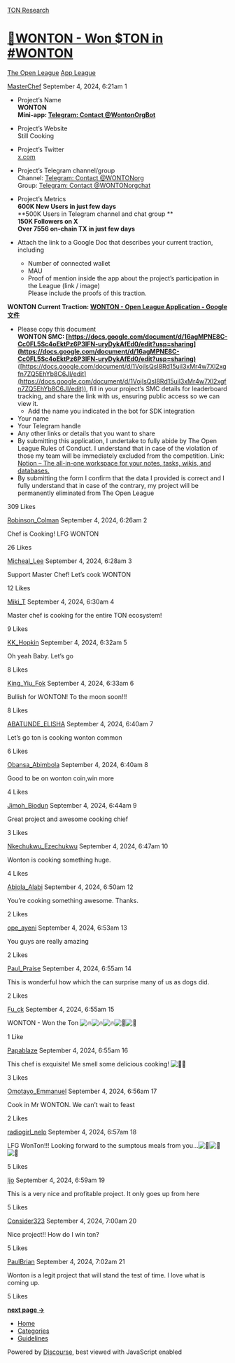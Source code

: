 [TON Research](/)

# [🥟WONTON - Won $TON in #WONTON](/t/wonton-won-ton-in-wonton/30496)

[The Open League](/c/the-open-league/app-leaderboard/58)  [App League](/c/the-open-league/app-leaderboard/58) 

    

[MasterChef](https://tonresear.ch/u/MasterChef)  September 4, 2024, 6:21am  1

*   Project’s Name  
    **WONTON**  
    **Mini-app: [Telegram: Contact @WontonOrgBot](https://t.me/WontonOrgBot/gameapp?startapp)**
    
*   Project’s Website  
    Still Cooking
    
*   Project’s Twitter  
    [x.com](https://x.com/WONTONorg)
    
*   Project’s Telegram channel/group  
    Channel: [Telegram: Contact @WONTONorg](https://t.me/WONTONorg)  
    Group: [Telegram: Contact @WONTONorgchat](https://t.me/WONTONorgchat)
    
*   Project’s Metrics  
    **600K New Users in just few days**  
    \*\*500K Users in Telegram channel and chat group \*\*  
    **150K Followers on X**  
    **Over 7556 on-chain TX in just few days**
    
*   Attach the link to a Google Doc that describes your current traction, including
    
    *   Number of connected wallet
    *   MAU
    *   Proof of mention inside the app about the project’s participation in the League (link / image)  
        Please include the proofs of this traction.

**WONTON Current Traction: [WONTON - Open League Application - Google 文件](https://docs.google.com/document/d/1NeM-0RrZdglLETeKCmBxaTySlyCCThL6oLmt0lBTD74/edit?usp=sharing)**

*   Please copy this document  
    **WONTON SMC: [https://docs.google.com/document/d/16agMPNE8C-Cc0FL5Sc4oEktPz6P3lFN-uryDykAfEd0/edit?usp=sharing](https://docs.google.com/document/d/16agMPNE8C-Cc0FL5Sc4oEktPz6P3lFN-uryDykAfEd0/edit?usp=sharing)**  
    ([https://docs.google.com/document/d/1VojIsQsI8Rd15uil3xMr4w7Xl2xgfn7ZQ5EhYb8C6JI/edit](https://docs.google.com/document/d/1VojIsQsI8Rd15uil3xMr4w7Xl2xgfn7ZQ5EhYb8C6JI/edit)), fill in your project’s SMC details for leaderboard tracking, and share the link with us, ensuring public access so we can view it.
    *   Add the name you indicated in the bot for SDK integration
*   Your name
*   Your Telegram handle
*   Any other links or details that you want to share
*   By submitting this application, I undertake to fully abide by The Open League Rules of Conduct. I understand that in case of the violation of those my team will be immediately excluded from the competition. Link: [Notion – The all-in-one workspace for your notes, tasks, wikis, and databases.](https://ton-org.notion.site/The-Open-League-Rules-of-Conduct-04f4a0fedf1a401687075f5efd83de68)
*   By submitting the form I confirm that the data I provided is correct and I fully understand that in case of the contrary, my project will be permanently eliminated from The Open League

  309 Likes

[Robinson\_Colman](https://tonresear.ch/u/Robinson_Colman) September 4, 2024, 6:26am  2

Chef is Cooking! LFG WONTON

  26 Likes

[Micheal\_Lee](https://tonresear.ch/u/Micheal_Lee) September 4, 2024, 6:28am  3

Support Master Chef! Let’s cook WONTON

  12 Likes

[Miki\_T](https://tonresear.ch/u/Miki_T) September 4, 2024, 6:30am  4

Master chef is cooking for the entire TON ecosystem!

  9 Likes

[KK\_Hopkin](https://tonresear.ch/u/KK_Hopkin) September 4, 2024, 6:32am  5

Oh yeah Baby. Let’s go

  8 Likes

[King\_Yiu\_Fok](https://tonresear.ch/u/King_Yiu_Fok) September 4, 2024, 6:33am  6

Bullish for WONTON! To the moon soon!!!

  8 Likes

[ABATUNDE\_ELISHA](https://tonresear.ch/u/ABATUNDE_ELISHA) September 4, 2024, 6:40am  7

Let’s go ton is cooking wonton common

  6 Likes

[Obansa\_Abimbola](https://tonresear.ch/u/Obansa_Abimbola) September 4, 2024, 6:40am  8

Good to be on wonton coin,win more

  4 Likes

[Jimoh\_Biodun](https://tonresear.ch/u/Jimoh_Biodun) September 4, 2024, 6:44am  9

Great project and awesome cooking chief

  3 Likes

[Nkechukwu\_Ezechukwu](https://tonresear.ch/u/Nkechukwu_Ezechukwu) September 4, 2024, 6:47am  10

Wonton is cooking something huge.

  4 Likes

[Abiola\_Alabi](https://tonresear.ch/u/Abiola_Alabi) September 4, 2024, 6:50am  12

You’re cooking something awesome. Thanks.

  2 Likes

[ope\_ayeni](https://tonresear.ch/u/ope_ayeni) September 4, 2024, 6:53am  13

You guys are really amazing

  2 Likes

[Paul\_Praise](https://tonresear.ch/u/Paul_Praise) September 4, 2024, 6:55am  14

This is wonderful how which the can surprise many of us as dogs did.

  2 Likes

[Fu\_ck](https://tonresear.ch/u/Fu_ck) September 4, 2024, 6:55am  15

WONTON - Won the Ton ![:fire:](https://tonresear.ch/images/emoji/twitter/fire.png?v=12 ":fire:")![:fire:](https://tonresear.ch/images/emoji/twitter/fire.png?v=12 ":fire:")![:fire:](https://tonresear.ch/images/emoji/twitter/fire.png?v=12 ":fire:")![:dumpling:](https://tonresear.ch/images/emoji/twitter/dumpling.png?v=12 ":dumpling:")![:dumpling:](https://tonresear.ch/images/emoji/twitter/dumpling.png?v=12 ":dumpling:")

  1 Like

[Papablaze](https://tonresear.ch/u/Papablaze) September 4, 2024, 6:55am  16

This chef is exquisite! Me smell some delicious cooking! ![:man_cook:](https://tonresear.ch/images/emoji/twitter/man_cook.png?v=12 ":man_cook:")

  3 Likes

[Omotayo\_Emmanuel](https://tonresear.ch/u/Omotayo_Emmanuel) September 4, 2024, 6:56am  17

Cook in Mr WONTON. We can’t wait to feast

  2 Likes

[radiogirl\_nelo](https://tonresear.ch/u/radiogirl_nelo) September 4, 2024, 6:57am  18

LFG WonTon!!! Looking forward to the sumptous meals from you…![:rocket:](https://tonresear.ch/images/emoji/twitter/rocket.png?v=12 ":rocket:")![:rocket:](https://tonresear.ch/images/emoji/twitter/rocket.png?v=12 ":rocket:")![:rocket:](https://tonresear.ch/images/emoji/twitter/rocket.png?v=12 ":rocket:")

  5 Likes

[Ijo](https://tonresear.ch/u/Ijo) September 4, 2024, 6:59am  19

This is a very nice and profitable project. It only goes up from here

  5 Likes

[Consider323](https://tonresear.ch/u/Consider323) September 4, 2024, 7:00am  20

Nice project!! How do I win ton?

  5 Likes

[PaulBrian](https://tonresear.ch/u/PaulBrian) September 4, 2024, 7:02am  21

Wonton is a legit project that will stand the test of time. I love what is coming up.

  5 Likes

**[next page →](/t/wonton-won-ton-in-wonton/30496?page=2)**

*   [Home](/)
*   [Categories](/categories)
*   [Guidelines](/guidelines)

Powered by [Discourse](https://www.discourse.org), best viewed with JavaScript enabled